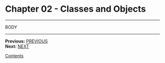 # Chapter 02 - Classes and Objects

---

BODY

---

**Previous:** [PREVIOUS](./01-introduction.md)  
**Next:** [NEXT](./03-members.md)

[Contents](./readme.md)